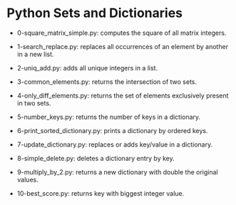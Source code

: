 # Python Sets and Dictionaries

* 0-square_matrix_simple.py: computes the square of all matrix integers.

* 1-search_replace.py: replaces all occurrences of an element by another in a new list.

* 2-uniq_add.py: adds all unique integers in a list.

* 3-common_elements.py: returns the intersection of two sets.

* 4-only_diff_elements.py: returns the set of elements exclusively present in two sets.

* 5-number_keys.py: returns the number of keys in a dictionary.

* 6-print_sorted_dictionary.py: prints a dictionary by ordered keys.

* 7-update_dictionary.py: replaces or adds key/value in a dictionary.

* 8-simple_delete.py: deletes a dictionary entry by key.

* 9-multiply_by_2.py: returns a new dictionary with double the original values.

* 10-best_score.py: returns key with biggest integer value.


